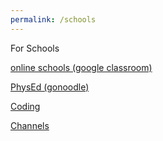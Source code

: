 ```yaml
---
permalink: /schools
---
```

For Schools

[online schools (google classroom)](http://classroom.google.com/)

[PhysEd (gonoodle)](http://gonoodle.com/)

[Coding](http://Rayfb-13.github.io/Coding)

[Channels](http://Rayfb-13.github.io/schools/channels)
